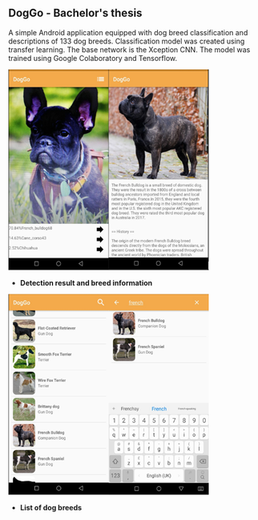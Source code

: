 ## DogGo - Bachelor's thesis
A simple Android application equipped with dog breed classification and descriptions of 133 dog breeds. 
Classification model was created using transfer learning. The base network is the Xception CNN.
The model was trained using Google Colaboratory and Tensorflow.


<img src="https://github.com/dariomihelcic/DogGo/blob/master/doc/doggo_sc.PNG" width="400" height= "400" />

- **Detection result and breed information**

<img src="https://github.com/dariomihelcic/DogGo/blob/master/doc/doggo_sc2.PNG" width="400" height= "400" />

- **List of dog breeds**
